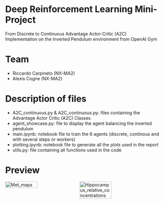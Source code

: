 # Deep Reinforcement Learning Mini-Project
From Discrete to Continuous Advantage Actor-Critic (A2C) \
Implementation on the Inverted Pendulum environment from OpenAI Gym

# Team
- Riccardo Carpineto (NX-MA2)
- Alexis Cogne (NX-MA2)

# Description of files
- A2C_continuous.py & A2C_continuous.py: files containing the Advantage Actor Critic (A2C) Classes
- agent_showcase.py: file to display the agent balancing the inverted pendulum
- main.ipynb: notebook file to train the 6 agents (discrete, continous and with several steps or workers)
- plotting.ipynb: notebook file to generate all the plots used in the report
- utils.py: file containing all functions used in the code
  
# Preview
<div style="display: flex; flex-direction: row; gap: 10px;">
  <img src="https://github.com/user-attachments/assets/6f63d8aa-1bc1-4ed7-a1f4-f943091a5c85" alt="Met_maps" style="width: 45%;">
  <img src="https://github.com/user-attachments/assets/393e5a05-322e-438f-a9da-5e5dbf1e525f" alt="Hippocampus_relative_concentrations" style="width: 45%;">
</div>

